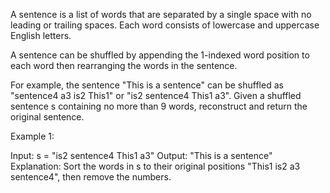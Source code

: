 A sentence is a list of words that are separated by a single space with no leading or trailing spaces. Each word consists of lowercase and uppercase English letters.

A sentence can be shuffled by appending the 1-indexed word position to each word then rearranging the words in the sentence.

For example, the sentence "This is a sentence" can be shuffled as "sentence4 a3 is2 This1" or "is2 sentence4 This1 a3".
Given a shuffled sentence s containing no more than 9 words, reconstruct and return the original sentence.

 

Example 1:

Input: s = "is2 sentence4 This1 a3"
Output: "This is a sentence"
Explanation: Sort the words in s to their original positions "This1 is2 a3 sentence4", then remove the numbers.

